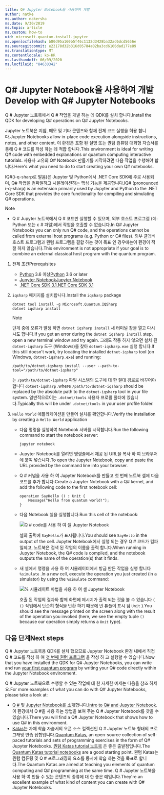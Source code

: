 ```yaml
---
title: Q# Jupyter Notebook을 사용하여 개발
author: natke
ms.author: nakersha
ms.date: 9/30/2019
ms.topic: article
ms.custom: how-to
uid: microsoft.quantum.install.jupyter
ms.openlocfilehash: b80d95a160b5f46c1132d3428ba32ad6dcd5656e
ms.sourcegitcommit: e23178d32b316d05784a02ba3cd6166dad177e89
ms.translationtype: MT
ms.contentlocale: ko-KR
ms.lasthandoff: 06/09/2020
ms.locfileid: "84630342"
---
```

# <a name="develop-with-q-jupyter-notebooks"></a><span data-ttu-id="d5412-102">Q# Jupyter Notebook을 사용하여 개발</span><span class="sxs-lookup"><span data-stu-id="d5412-102">Develop with Q# Jupyter Notebooks</span></span>

<span data-ttu-id="d5412-103">Q # Jupyter 노트북에서 Q # 작업을 개발 하는 데 QDK를 설치 합니다.</span><span class="sxs-lookup"><span data-stu-id="d5412-103">Install the QDK for developing Q# operations on Q# Jupyter Notebooks.</span></span>

<span data-ttu-id="d5412-104">Jupyter 노트북은 지침, 메모 및 기타 콘텐츠와 함께 전체 코드 실행을 허용 합니다.</span><span class="sxs-lookup"><span data-stu-id="d5412-104">Jupyter Notebooks allow in-place code execution alongside instructions, notes, and other content.</span></span> <span data-ttu-id="d5412-105">이 환경은 포함 된 설명 또는 퀀텀 컴퓨팅 대화형 자습서를 통해 Q # 코드를 작성 하는 데 적합 합니다.</span><span class="sxs-lookup"><span data-stu-id="d5412-105">This environment is ideal for writing Q# code with embedded explanations or quantum computing interactive tutorials.</span></span> <span data-ttu-id="d5412-106">사용자 고유의 Q# Notebook 만들기를 시작하려면 다음 작업을 수행해야 합니다.</span><span class="sxs-lookup"><span data-stu-id="d5412-106">Here's what you need to do to start creating your own Q# notebooks.</span></span>

<span data-ttu-id="d5412-107">IQ#(i-q-sharp로 발음)은 Jupyter 및 Python에서 .NET Core SDK에 주로 사용되며, Q# 작업을 컴파일하고 시뮬레이션하는 핵심 기능을 제공합니다.</span><span class="sxs-lookup"><span data-stu-id="d5412-107">IQ# (pronounced i-q-sharp) is an extension primarily used by Jupyter and Python to the .NET Core SDK that provides the core functionality for compiling and simulating Q# operations.</span></span>

> [!NOTE]
> * <span data-ttu-id="d5412-108">Q # Jupyter 노트북에서 Q # 코드만 실행할 수 있으며, 외부 호스트 프로그램 (예: Python 또는 c # 파일)에서 작업을 호출할 수 없습니다.</span><span class="sxs-lookup"><span data-stu-id="d5412-108">In Q# Jupyter Notebooks you can only run Q# code, and the operations cannot be called from external host programs (e.g. Python or C# files).</span></span> <span data-ttu-id="d5412-109">외부 클래식 호스트 프로그램과 퀀텀 프로그램을 결합 하는 것이 목표 인 경우에는이 환경이 적절 하지 않습니다.</span><span class="sxs-lookup"><span data-stu-id="d5412-109">This environment is not appropriate if your goal is to combine an external classical host program with the quantum program.</span></span>

1. <span data-ttu-id="d5412-110">전제 조건</span><span class="sxs-lookup"><span data-stu-id="d5412-110">Prerequisites</span></span>

    - <span data-ttu-id="d5412-111">[Python](https://www.python.org/downloads/) 3.6 이상</span><span class="sxs-lookup"><span data-stu-id="d5412-111">[Python](https://www.python.org/downloads/) 3.6 or later</span></span>
    - [<span data-ttu-id="d5412-112">Jupyter Notebook</span><span class="sxs-lookup"><span data-stu-id="d5412-112">Jupyter Notebook</span></span>](https://jupyter.readthedocs.io/en/latest/install.html)
    - [<span data-ttu-id="d5412-113">.NET Core SDK 3.1</span><span class="sxs-lookup"><span data-stu-id="d5412-113">.NET Core SDK 3.1</span></span>](https://dotnet.microsoft.com/download/dotnet-core/3.1)

1. <span data-ttu-id="d5412-114">`iqsharp` 패키지를 설치합니다.</span><span class="sxs-lookup"><span data-stu-id="d5412-114">Install the `iqsharp` package</span></span>

    ```dotnetcli
    dotnet tool install -g Microsoft.Quantum.IQSharp
    dotnet iqsharp install
    ```

    > [!NOTE]
    > <span data-ttu-id="d5412-115">단계 중에 오류가 발생 하면 `dotnet iqsharp install` 새 터미널 창을 열고 다시 시도 합니다.</span><span class="sxs-lookup"><span data-stu-id="d5412-115">If you get an error during the `dotnet iqsharp install` step, open a new terminal window and try again.</span></span>
    > <span data-ttu-id="d5412-116">그래도 작동 하지 않으면 설치 된 `dotnet-iqsharp` 도구 (Windows)를 찾아 `dotnet-iqsharp.exe` 실행 합니다.</span><span class="sxs-lookup"><span data-stu-id="d5412-116">If this still doesn't work, try locating the installed `dotnet-iqsharp` tool (on Windows, `dotnet-iqsharp.exe`) and running:</span></span>
    > ```
    > /path/to/dotnet-iqsharp install --user --path-to-tool="/path/to/dotnet-iqsharp"
    > ```
    > <span data-ttu-id="d5412-117">는 `/path/to/dotnet-iqsharp` 파일 시스템의 도구에 대 한 절대 경로로 바꾸어야 합니다 `dotnet-iqsharp` .</span><span class="sxs-lookup"><span data-stu-id="d5412-117">where `/path/to/dotnet-iqsharp` should be replaced by the absolute path to the `dotnet-iqsharp` tool in your file system.</span></span>
    > <span data-ttu-id="d5412-118">일반적으로이는 `.dotnet/tools` 사용자 프로필 폴더에 있습니다.</span><span class="sxs-lookup"><span data-stu-id="d5412-118">Typically this will be under `.dotnet/tools` in your user profile folder.</span></span>

1. <span data-ttu-id="d5412-119">`Hello World` 애플리케이션을 만들어 설치를 확인합니다.</span><span class="sxs-lookup"><span data-stu-id="d5412-119">Verify the installation by creating a `Hello World` application</span></span>

    - <span data-ttu-id="d5412-120">다음 명령을 실행하여 Notebook 서버를 시작합니다.</span><span class="sxs-lookup"><span data-stu-id="d5412-120">Run the following command to start the notebook server:</span></span>

        ```
        jupyter notebook
        ```

    - <span data-ttu-id="d5412-121">Jupyter Notebook를 열려면 명령줄에서 제공 된 URL을 복사 하 여 브라우저에 붙여 넣습니다.</span><span class="sxs-lookup"><span data-stu-id="d5412-121">To open the Jupyter Notebook, copy and paste the URL provided by the command line into your browser.</span></span>

    - <span data-ttu-id="d5412-122">Q # 커널을 사용 하 여 Jupyter Notebook를 만들고 첫 번째 노트북 셀에 다음 코드를 추가 합니다.</span><span class="sxs-lookup"><span data-stu-id="d5412-122">Create a Jupyter Notebook with a Q# kernel, and add the following code to the first notebook cell:</span></span>

        ```qsharp
        operation SayHello () : Unit {
            Message("Hello from quantum world!");
        }
        ```

    - <span data-ttu-id="d5412-123">다음 Notebook 셀을 실행합니다.</span><span class="sxs-lookup"><span data-stu-id="d5412-123">Run this cell of the notebook:</span></span>

        ![Q # code를 사용 하 여 셀 Jupyter Notebook](~/media/install-guide-jupyter.png)

        <span data-ttu-id="d5412-125">셀의 출력에 `SayHello`가 표시됩니다.</span><span class="sxs-lookup"><span data-stu-id="d5412-125">You should see `SayHello` in the output of the cell.</span></span> <span data-ttu-id="d5412-126">Jupyter Notebook에서 실행 되는 경우 Q # 코드가 컴파일되고, 노트북은 검색 된 작업의 이름을 출력 합니다.</span><span class="sxs-lookup"><span data-stu-id="d5412-126">When running in Jupyter Notebook, the Q# code is compiled, and the notebook outputs the name of the operation(s) that it finds.</span></span>


    - <span data-ttu-id="d5412-127">새 셀에서 명령을 사용 하 여 시뮬레이터에서 방금 만든 작업을 실행 합니다 `%simulate` .</span><span class="sxs-lookup"><span data-stu-id="d5412-127">In a new cell, execute the operation you just created (in a simulator) by using the `%simulate` command:</span></span>

        ![% 시뮬레이트 마법을 사용 하 여 셀 Jupyter Notebook](~/media/install-guide-jupyter-simulate.png)

        <span data-ttu-id="d5412-129">호출 된 작업의 결과와 함께 화면에 메시지가 출력 되는 것을 볼 수 있습니다 ( `()` 작업에서 단순히 형식을 반환 하기 때문에 빈 튜플이 표시 됨 `Unit` ).</span><span class="sxs-lookup"><span data-stu-id="d5412-129">You should see the message printed on the screen along with the result of the operation you invoked (here, we see the empty tuple `()` because our operation simply returns a `Unit` type).</span></span>

## <a name="next-steps"></a><span data-ttu-id="d5412-130">다음 단계</span><span class="sxs-lookup"><span data-stu-id="d5412-130">Next steps</span></span>

<span data-ttu-id="d5412-131">Q # Jupyter 노트북용 QDK를 설치 했으므로 Jupyter Notebook 환경 내에서 직접 Q # 코드를 작성 하 여 [첫 번째 퀀텀 프로그램](xref:microsoft.quantum.quickstarts.qrng) 을 작성 하 고 실행할 수 있습니다.</span><span class="sxs-lookup"><span data-stu-id="d5412-131">Now that you have installed the QDK for Q# Jupyter Notebooks, you can write and run [your first quantum program](xref:microsoft.quantum.quickstarts.qrng) by writing your Q# code directly within the Jupyter Notebook environment.</span></span>

<span data-ttu-id="d5412-132">Q # Jupyter 노트북으로 수행할 수 있는 작업에 대 한 자세한 예제는 다음을 참조 하세요.</span><span class="sxs-lookup"><span data-stu-id="d5412-132">For more examples of what you can do with Q# Jupyter Notebooks, please take a look at:</span></span>
- <span data-ttu-id="d5412-133">[Q # 및 Jupyter Notebook를 소개](https://docs.microsoft.com/samples/microsoft/quantum/intro-to-qsharp-jupyter/)합니다.</span><span class="sxs-lookup"><span data-stu-id="d5412-133">[Intro to Q# and Jupyter Notebook](https://docs.microsoft.com/samples/microsoft/quantum/intro-to-qsharp-jupyter/).</span></span> <span data-ttu-id="d5412-134">이 환경에서 Q #을 사용 하는 방법을 보여 주는 Q # Jupyter Notebook를 찾을 수 있습니다.</span><span class="sxs-lookup"><span data-stu-id="d5412-134">There you will find a Q# Jupyter Notebook that shows how to use Q# in this environment.</span></span>
- <span data-ttu-id="d5412-135">[Katas](xref:microsoft.quantum.overview.katas)는 자체 학습 자습서의 오픈 소스 컬렉션인 Q # Jupyter 노트북 형태의 프로그래밍 연습 집합입니다.</span><span class="sxs-lookup"><span data-stu-id="d5412-135">[Quantum Katas](xref:microsoft.quantum.overview.katas), an open-source collection of self-paced tutorials and sets of programming exercises in the form of Q# Jupyter Notebooks.</span></span> <span data-ttu-id="d5412-136">[퀀텀 Katas tutorial 노트북](https://github.com/microsoft/QuantumKatas#tutorial-topics) 은 좋은 출발점입니다.</span><span class="sxs-lookup"><span data-stu-id="d5412-136">The [Quantum Katas tutorial notebooks](https://github.com/microsoft/QuantumKatas#tutorial-topics) are a good starting point.</span></span> <span data-ttu-id="d5412-137">퀀텀 Katas는 퀀텀 컴퓨팅 및 Q # 프로그래밍의 요소를 동시에 학습 하는 것을 목표로 합니다.</span><span class="sxs-lookup"><span data-stu-id="d5412-137">The Quantum Katas are aimed at teaching you elements of quantum computing and Q# programming at the same time.</span></span> <span data-ttu-id="d5412-138">Q # Jupyter 노트북을 사용 하 여 만들 수 있는 콘텐츠의 종류에 대 한 좋은 예입니다.</span><span class="sxs-lookup"><span data-stu-id="d5412-138">They're an excellent example of what kind of content you can create with Q# Jupyter Notebooks.</span></span>
